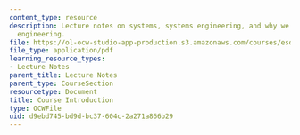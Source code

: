 ```yaml
---
content_type: resource
description: Lecture notes on systems, systems engineering, and why we study systems
  engineering.
file: https://ol-ocw-studio-app-production.s3.amazonaws.com/courses/esd-33-systems-engineering-summer-2010/d9ebd745bd9dbc37604c2a271a866b29_MITESD_33SUM10_lec01.pdf
file_type: application/pdf
learning_resource_types:
- Lecture Notes
parent_title: Lecture Notes
parent_type: CourseSection
resourcetype: Document
title: Course Introduction
type: OCWFile
uid: d9ebd745-bd9d-bc37-604c-2a271a866b29
---
```

